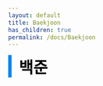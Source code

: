 ```yaml
---
layout: default
title: Baekjoon
has_children: true
permalink: /docs/Baekjoon
---
```


<div style="font-size:32px; font-weight: 800; border-left: 7px solid #0687f0; padding-left:15px !important; color:#000000">백준</div>
                                                                                                                                                                                                                          
